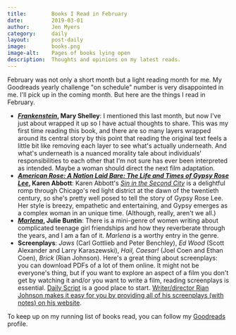```yaml
---
title:        Books I Read in February
date:         2019-03-01
author:       Jen Myers
category:     daily
layout:       post-daily
image:        books.png
image-alt:    Pages of books lying open
description:  Thoughts and opinions on my latest reads.
---
```


February was not only a short month but a light reading month for me. My Goodreads yearly challenge "on schedule" number is very disappointed in me. I'll pick up in the coming month. But here are the things I read in February.

<!-- more -->

- __[_Frankenstein_](https://www.goodreads.com/book/show/20898091-frankenstein), Mary Shelley__: I mentioned this last month, but now I've just about wrapped it up so I have actual thoughts to share. This was my first time reading this book, and there are so many layers wrapped around its central story by this point that reading the original text feels a little bit like removing each layer to see what's actually underneath. And what's underneath is a nuanced morality tale about individuals' responsibilities to each other that I'm not sure has ever been interpreted as intended. Maybe a woman should direct the next film adaptation.
- __[_American Rose: A Nation Laid Bare: The Life and Times of Gypsy Rose Lee_](https://www.goodreads.com/book/show/8201605-american-rose), Karen Abbott__: Karen Abbott's [_Sin in the Second City_](https://www.goodreads.com/book/show/219780.Sin_in_the_Second_City) is a delightful romp through Chicago's red light district at the dawn of the twentieth century, so she's pretty well posed to tell the story of Gypsy Rose Lee. Her style is breezy, empathetic and entertaining, and Gypsy emerges as a complex woman in an unique time. (Although, really, aren't we all.)
- __[_Marlena_](https://www.goodreads.com/book/show/30199414-marlena), Julie Buntin__: There is a mini-genre of women writing about complicated teenage girl friendships and how they reverberate through the years, and I am a fan of it. _Marlena_ is a worthy entry in the genre.
- __Screenplays__: _Jaws_ (Carl Gottlieb and Peter Benchley), _Ed Wood_ (Scott Alexander and Larry Karaszewski), _Hail, Caesar!_ (Joel Coen and Ethan Coen), _Brick_ (Rian Johnson). Here's a great thing about screenplays: you can download PDFs of a lot of them online. It might not be everyone's thing, but if you want to explore an aspect of a film you don't get by watching it and/or you want to write a film, reading screenplays is essential. [Daily Script](http://dailyscript.com/) is a good place to start. [Writer/director Rian Johnson makes it easy for you by providing all of his screenplays (with notes) on his website](https://www.rian-johnson.com/screenplays).

To keep up on my running list of books read, you can follow my [Goodreads](https://www.goodreads.com/jenmyers) profile.
